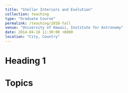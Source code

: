 ```yaml
---
title: "Stellar Interiors and Evolution"
collection: teaching
type: "Graduate Course"
permalink: /teaching/2018-fall
venue: "University of Hawaii, Institute for Astronomy"
date: 2014-04-18 11:30:00 +0800
location: "City, Country"
---
```



Heading 1
======

Topics
======

